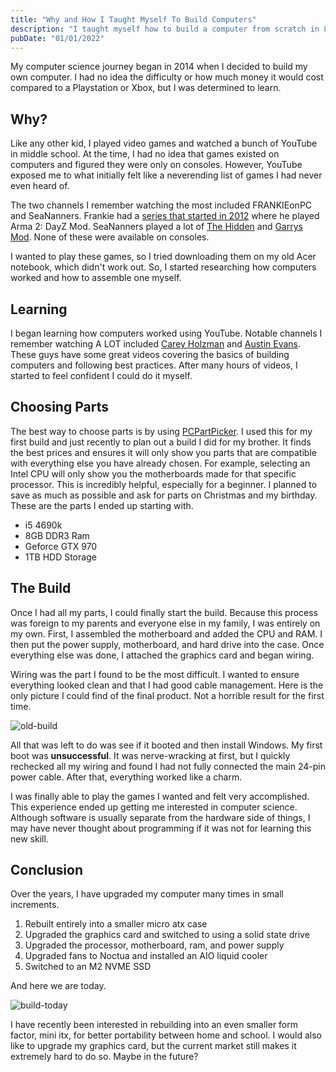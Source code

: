 ```yaml
---
title: "Why and How I Taught Myself To Build Computers"
description: "I taught myself how to build a computer from scratch in 8th grade. How did I do it?"
pubDate: "01/01/2022"
---
```


My computer science journey began in 2014 when I decided to build my own computer. I had no idea the difficulty or how much money it would cost compared to a Playstation or Xbox, but I was determined to learn.

## Why?

Like any other kid, I played video games and watched a bunch of YouTube in middle school. At the time, I had no idea that games existed on computers and figured they were only on consoles. However, YouTube exposed me to what initially felt like a neverending list of games I had never even heard of.

The two channels I remember watching the most included FRANKIEonPC and SeaNanners. Frankie had a [series that started in 2012](https://www.youtube.com/watch?v=gPJ37khFJWI&list=PLuMTZBpxpB0cB3p3ewQT3KTdZ6szpBYSZ) where he played Arma 2: DayZ Mod. SeaNanners played a lot of [The Hidden](https://www.youtube.com/watch?v=FDQx-guzx2s) and [Garrys Mod](https://www.youtube.com/watch?v=637lBUlLSF0). None of these were available on consoles.

I wanted to play these games, so I tried downloading them on my old Acer notebook, which didn't work out. So, I started researching how computers worked and how to assemble one myself.

## Learning

I began learning how computers worked using YouTube. Notable channels I remember watching A LOT included [Carey Holzman](https://www.youtube.com/watch?v=_AUfeZf0X7w) and [Austin Evans](https://www.youtube.com/watch?v=NSNz6VVpWI8). These guys have some great videos covering the basics of building computers and following best practices. After many hours of videos, I started to feel confident I could do it myself.

## Choosing Parts

The best way to choose parts is by using [PCPartPicker](https://pcpartpicker.com). I used this for my first build and just recently to plan out a build I did for my brother. It finds the best prices and ensures it will only show you parts that are compatible with everything else you have already chosen. For example, selecting an Intel CPU will only show you the motherboards made for that specific processor. This is incredibly helpful, especially for a beginner. I planned to save as much as possible and ask for parts on Christmas and my birthday. These are the parts I ended up starting with.

- i5 4690k
- 8GB DDR3 Ram
- Geforce GTX 970
- 1TB HDD Storage

## The Build

Once I had all my parts, I could finally start the build. Because this process was foreign to my parents and everyone else in my family, I was entirely on my own. First, I assembled the motherboard and added the CPU and RAM. I then put the power supply, motherboard, and hard drive into the case. Once everything else was done, I attached the graphics card and began wiring.

Wiring was the part I found to be the most difficult. I wanted to ensure everything looked clean and that I had good cable management. Here is the only picture I could find of the final product. Not a horrible result for the first time.

![old-build](/_tmp/public/img/building-my-pc/old-build.png?as=webp)

All that was left to do was see if it booted and then install Windows. My first boot was **unsuccessful**. It was nerve-wracking at first, but I quickly rechecked all my wiring and found I had not fully connected the main 24-pin power cable. After that, everything worked like a charm.

I was finally able to play the games I wanted and felt very accomplished. This experience ended up getting me interested in computer science. Although software is usually separate from the hardware side of things, I may have never thought about programming if it was not for learning this new skill.

## Conclusion

Over the years, I have upgraded my computer many times in small increments.

1. Rebuilt entirely into a smaller micro atx case
2. Upgraded the graphics card and switched to using a solid state drive
3. Upgraded the processor, motherboard, ram, and power supply
4. Upgraded fans to Noctua and installed an AIO liquid cooler
5. Switched to an M2 NVME SSD

And here we are today.

![build-today](/_tmp/public/img/building-my-pc/new-build.png?as=webp)

I have recently been interested in rebuilding into an even smaller form factor, mini itx, for better portability between home and school. I would also like to upgrade my graphics card, but the current market still makes it extremely hard to do so. Maybe in the future?
